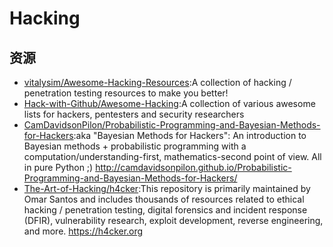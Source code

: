 # Hacking

## 资源

* [vitalysim/Awesome-Hacking-Resources](https://github.com/vitalysim/Awesome-Hacking-Resources):A collection of hacking / penetration testing resources to make you better!
* [Hack-with-Github/Awesome-Hacking](https://github.com/Hack-with-Github/Awesome-Hacking):A collection of various awesome lists for hackers, pentesters and security researchers
* [CamDavidsonPilon/Probabilistic-Programming-and-Bayesian-Methods-for-Hackers](https://github.com/CamDavidsonPilon/Probabilistic-Programming-and-Bayesian-Methods-for-Hackers):aka "Bayesian Methods for Hackers": An introduction to Bayesian methods + probabilistic programming with a computation/understanding-first, mathematics-second point of view. All in pure Python ;) http://camdavidsonpilon.github.io/Probabilistic-Programming-and-Bayesian-Methods-for-Hackers/
* [The-Art-of-Hacking/h4cker](https://github.com/The-Art-of-Hacking/h4cker):This repository is primarily maintained by Omar Santos and includes thousands of resources related to ethical hacking / penetration testing, digital forensics and incident response (DFIR), vulnerability research, exploit development, reverse engineering, and more. https://h4cker.org
